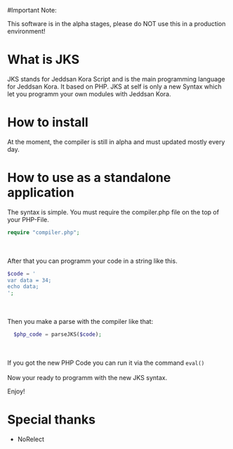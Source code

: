 #Important Note:

This software is in the alpha stages, please do NOT use this in a production environment!

# What is JKS
JKS stands for Jeddsan Kora Script and is the main programming language for Jeddsan Kora. It based on PHP. JKS at self is only a new Syntax which let you programm your own modules with Jeddsan Kora.

# How to install
At the moment, the compiler is still in alpha and must updated mostly every day.

# How to use as a standalone application
The syntax is simple. You must require the compiler.php file on the top of your PHP-File.<br>
```php
require "compiler.php";
```
<br><br>
After that you can programm your code in a string like this.<br>
```php
$code = '
var data = 34;
echo data;
';
```
<br><br>
Then you make a parse with the compiler like that:<br>
```php
  $php_code = parseJKS($code);
```
<br><br>
If you got the new PHP Code you can run it via the command <code>eval()</code><br><br>
Now your ready to programm with the new JKS syntax.

Enjoy!

# Special thanks
- NoRelect
